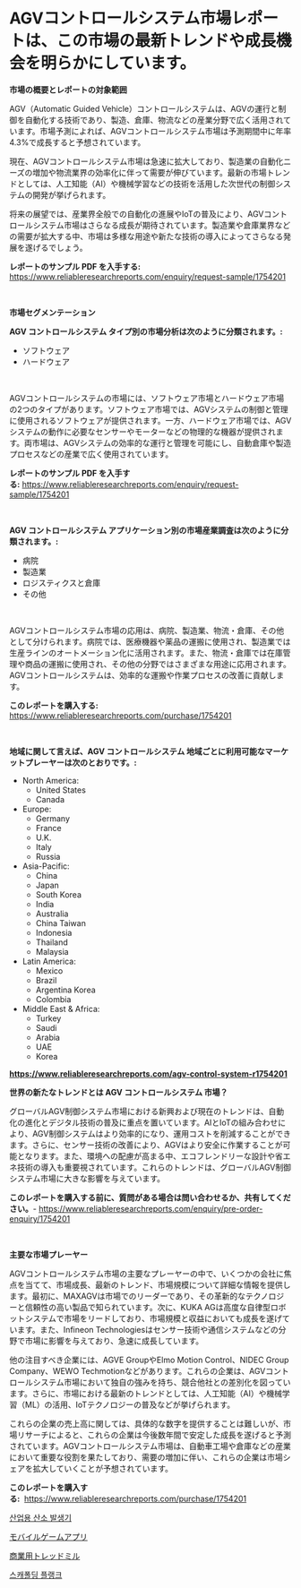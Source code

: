 <p><h1>AGVコントロールシステム市場レポートは、この市場の最新トレンドや成長機会を明らかにしています。</h1></p><p><strong>市場の概要とレポートの対象範囲</strong></p>
<p><p>AGV（Automatic Guided Vehicle）コントロールシステムは、AGVの運行と制御を自動化する技術であり、製造、倉庫、物流などの産業分野で広く活用されています。市場予測によれば、AGVコントロールシステム市場は予測期間中に年率4.3%で成長すると予想されています。</p><p>現在、AGVコントロールシステム市場は急速に拡大しており、製造業の自動化ニーズの増加や物流業界の効率化に伴って需要が伸びています。最新の市場トレンドとしては、人工知能（AI）や機械学習などの技術を活用した次世代の制御システムの開発が挙げられます。</p><p>将来の展望では、産業界全般での自動化の進展やIoTの普及により、AGVコントロールシステム市場はさらなる成長が期待されています。製造業や倉庫業界などの需要が拡大する中、市場は多様な用途や新たな技術の導入によってさらなる発展を遂げるでしょう。</p></p>
<p><strong>レポートのサンプル PDF を入手する:</strong> <a href="https://www.reliableresearchreports.com/enquiry/request-sample/1754201">https://www.reliableresearchreports.com/enquiry/request-sample/1754201</a></p>
<p>&nbsp;</p>
<p><strong>市場セグメンテーション</strong></p>
<p><strong>AGV コントロールシステム タイプ別の市場分析は次のように分類されます。:</strong></p>
<p><ul><li>ソフトウェア</li><li>ハードウェア</li></ul></p>
<p>&nbsp;</p>
<p><p>AGVコントロールシステムの市場には、ソフトウェア市場とハードウェア市場の2つのタイプがあります。ソフトウェア市場では、AGVシステムの制御と管理に使用されるソフトウェアが提供されます。一方、ハードウェア市場では、AGVシステムの動作に必要なセンサーやモーターなどの物理的な機器が提供されます。両市場は、AGVシステムの効率的な運行と管理を可能にし、自動倉庫や製造プロセスなどの産業で広く使用されています。</p></p>
<p><strong>レポートのサンプル PDF を入手する:</strong>&nbsp;<a href="https://www.reliableresearchreports.com/enquiry/request-sample/1754201">https://www.reliableresearchreports.com/enquiry/request-sample/1754201</a></p>
<p>&nbsp;</p>
<p><strong> AGV コントロールシステム アプリケーション別の市場産業調査は次のように分類されます。:</strong></p>
<p><ul><li>病院</li><li>製造業</li><li>ロジスティクスと倉庫</li><li>その他</li></ul></p>
<p>&nbsp;</p>
<p><p>AGVコントロールシステム市場の応用は、病院、製造業、物流・倉庫、その他として分けられます。病院では、医療機器や薬品の運搬に使用され、製造業では生産ラインのオートメーション化に活用されます。また、物流・倉庫では在庫管理や商品の運搬に使用され、その他の分野ではさまざまな用途に応用されます。AGVコントロールシステムは、効率的な運搬や作業プロセスの改善に貢献します。</p></p>
<p><strong>このレポートを購入する:</strong>&nbsp; <a href="https://www.reliableresearchreports.com/purchase/1754201">https://www.reliableresearchreports.com/purchase/1754201</a></p>
<p>&nbsp;</p>
<p><strong>地域に関して言えば、AGV コントロールシステム 地域ごとに利用可能なマーケットプレーヤーは次のとおりです。:</strong></p>
<p><ul>
    <li>
        North America:
        <ul>
            <li>United States</li>
            <li>Canada</li>
        </ul>
    </li>
    <li>
        Europe:
        <ul>
            <li>Germany</li>
            <li>France</li>
            <li>U.K.</li>
            <li>Italy</li>
            <li>Russia</li>
        </ul>
    </li>
    <li>
        Asia-Pacific:
        <ul>
            <li>China</li>
            <li>Japan</li>
            <li>South Korea</li>
            <li>India</li>
            <li>Australia</li>
            <li>China Taiwan</li>
            <li>Indonesia</li>
            <li>Thailand</li>
            <li>Malaysia</li>
        </ul>
    </li>
    <li>
        Latin America:
        <ul>
            <li>Mexico</li>
            <li>Brazil</li>
            <li>Argentina Korea</li>
            <li>Colombia</li>
        </ul>
    </li>
    <li>
        Middle East & Africa:
        <ul>
            <li>Turkey</li>
            <li>Saudi</li>
            <li>Arabia</li>
            <li>UAE</li>
            <li>Korea</li>
        </ul>
    </li>
    </ul></p>
<p><strong><a href="https://www.reliableresearchreports.com/agv-control-system-r1754201">https://www.reliableresearchreports.com/agv-control-system-r1754201</a></strong>&nbsp;</p>
<p><strong>世界の新たなトレンドとは AGV コントロールシステム 市場？</strong></p>
<p><p>グローバルAGV制御システム市場における新興および現在のトレンドは、自動化の進化とデジタル技術の普及に重点を置いています。AIとIoTの組み合わせにより、AGV制御システムはより効率的になり、運用コストを削減することができます。さらに、センサー技術の改善により、AGVはより安全に作業することが可能となります。また、環境への配慮が高まる中、エコフレンドリーな設計や省エネ技術の導入も重要視されています。これらのトレンドは、グローバルAGV制御システム市場に大きな影響を与えています。</p></p>
<p><strong>このレポートを購入する前に、質問がある場合は問い合わせるか、共有してください。</strong>- <a href="https://www.reliableresearchreports.com/enquiry/pre-order-enquiry/1754201">https://www.reliableresearchreports.com/enquiry/pre-order-enquiry/1754201</a></p>
<p>&nbsp;</p>
<p><strong>主要な市場プレーヤー</strong></p>
<p><p>AGVコントロールシステム市場の主要なプレーヤーの中で、いくつかの会社に焦点を当てて、市場成長、最新のトレンド、市場規模について詳細な情報を提供します。最初に、MAXAGVは市場でのリーダーであり、その革新的なテクノロジーと信頼性の高い製品で知られています。次に、KUKA AGは高度な自律型ロボットシステムで市場をリードしており、市場規模と収益においても成長を遂げています。また、Infineon Technologiesはセンサー技術や通信システムなどの分野で市場に影響を与えており、急速に成長しています。</p><p>他の注目すべき企業には、AGVE GroupやElmo Motion Control、NIDEC Group Company、WEWO Techmotionなどがあります。これらの企業は、AGVコントロールシステム市場において独自の強みを持ち、競合他社との差別化を図っています。さらに、市場における最新のトレンドとしては、人工知能（AI）や機械学習（ML）の活用、IoTテクノロジーの普及などが挙げられます。</p><p>これらの企業の売上高に関しては、具体的な数字を提供することは難しいが、市場リサーチによると、これらの企業は今後数年間で安定した成長を遂げると予測されています。AGVコントロールシステム市場は、自動車工場や倉庫などの産業において重要な役割を果たしており、需要の増加に伴い、これらの企業は市場シェアを拡大していくことが予想されています。</p></p>
<p><strong>このレポートを購入する:</strong>&nbsp;&nbsp;<a href="https://www.reliableresearchreports.com/purchase/1754201">https://www.reliableresearchreports.com/purchase/1754201</a></p>
<p><p><a href="https://medium.com/@eugenekim6262/%EC%82%B0%EC%97%85%EC%9A%A9-%EC%82%B0%EC%86%8C-%EB%B0%9C%EC%83%9D%EA%B8%B0-%EC%8B%9C%EC%9E%A5-%EC%A0%90%EC%9C%A0%EC%9C%A8-%EB%B3%80%ED%99%94-%EB%B0%8F-%EC%8B%9C%EC%9E%A5-%EC%84%B1%EC%9E%A5-%EB%8F%99%ED%96%A5-2024-2031-9550a743ad71">산업용 산소 발생기</a></p><p><a href="https://medium.com/@lauriank/%E3%83%A2%E3%83%90%E3%82%A4%E3%83%AB%E3%82%B2%E3%83%BC%E3%83%A0%E3%82%A2%E3%83%97%E3%83%AA%E5%B8%82%E5%A0%B4%E3%81%AE%E3%83%88%E3%83%AC%E3%83%B3%E3%83%89%E3%81%A8%E5%B8%82%E5%A0%B4%E5%88%86%E6%9E%90%E3%81%AF-2024%E5%B9%B4%E3%81%8B%E3%82%892031%E5%B9%B4%E3%81%BE%E3%81%A7%E3%81%AE%E4%BA%88%E6%B8%AC%E3%81%95%E3%82%8C%E3%81%A6%E3%81%84%E3%81%BE%E3%81%99-058b68ab9982">モバイルゲームアプリ</a></p><p><a href="https://medium.com/@carolynsparkly/%E5%95%86%E7%94%A8%E3%83%88%E3%83%AC%E3%83%83%E3%83%89%E3%83%9F%E3%83%AB%E5%B8%82%E5%A0%B4%E3%81%AE%E6%B4%9E%E5%AF%9F-%E5%B8%82%E5%A0%B4%E5%8B%95%E5%90%91-%E6%88%90%E9%95%B7-2024%E5%B9%B4%E3%81%8B%E3%82%892031%E5%B9%B4%E3%81%BE%E3%81%A7%E3%81%AE%E4%BA%88%E6%B8%AC-63abc2de16e6">商業用トレッドミル</a></p><p><a href="https://medium.com/@audieyost2004/%ED%95%B4%EB%8B%B9-%EB%AC%B8%EC%9E%A5%EC%9D%84-%ED%95%9C%EA%B5%AD%EC%96%B4%EB%A1%9C-%EB%B2%88%EC%97%AD%ED%95%98%EB%A9%B4-%EB%8B%A4%EC%9D%8C%EA%B3%BC-%EA%B0%99%EC%8A%B5%EB%8B%88%EB%8B%A4-quot-%EC%84%A0%EB%B0%98-%ED%94%8C%EB%9E%AD%ED%81%AC-%EC%8B%9C%EC%9E%A5-2031%EB%85%84%EA%B9%8C%EC%A7%80%EC%9D%98-%ED%8A%B8%EB%A0%8C%EB%93%9C-%EC%98%88%EC%B8%A1-%EB%B0%8F-%EA%B2%BD%EC%9F%81-%EB%B6%84%EC%84%9D-quot-2c2600ab3def">스캐폴딩 플랭크</a></p></p>